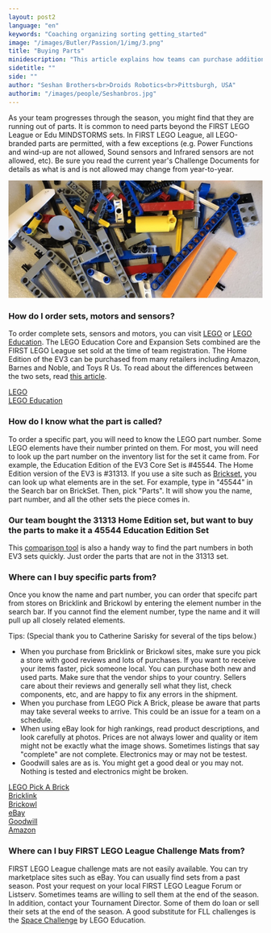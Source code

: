 ```yaml
---
layout: post2
language: "en"
keywords: "Coaching organizing sorting getting_started"
image: "/images/Butler/Passion/1/img/3.png"
title: "Buying Parts"
minidescription: "This article explains how teams can purchase additional parts for their team."
sidetitle: ""
side: ""
author: "Seshan Brothers<br>Droids Robotics<br>Pittsburgh, USA"
authorim: "/images/people/Seshanbros.jpg"
---
```


As your team progresses through the season, you might find that they are running out of parts. It is common to need parts beyond the FIRST LEGO League or Edu MINDSTORMS sets. In FIRST LEGO League, all LEGO-branded parts are permitted, with a few exceptions (e.g. Power Functions and wind-up are not allowed, Sound sensors and Infrared sensors are not allowed, etc). Be sure you read the current year's Challenge Documents for details as what is and is not allowed may change from year-to-year.

![](/images/coachcorner/Parts.jpg)

### How do I order sets, motors and sensors?

To order complete sets, sensors and motors, you can visit <a href="http://www.lego.com">LEGO</a> or <a href="http://www.legoeducation.com">LEGO Education</a>.  The LEGO Education Core and Expansion Sets combined are the FIRST LEGO League set sold at the time of team registration. The Home Edition of the EV3 can be purchased from many retailers including Amazon, Barnes and Noble, and Toys R Us. To read about the differences between the two sets, read <a href="http://ev3lessons.com/coachcorner/2017/01/17/Home-vs-Edu.html">this article</a>.

<a href="http://www.lego.com">LEGO</a><br>
<a href="http://www.legoeducation.com">LEGO Education</a><br>

### How do I know what the part is called?

To order a specific part, you will need to know the LEGO part number. Some LEGO elements have their number printed on them. For most, you will need to look up the part number on the inventory list for the set it came from.  For example, the Education Edition of the EV3 Core Set is #45544.  The Home Edition version of the EV3 is #31313.  If you use a site such as <a href="https://brickset.com/">Brickset</a>, you can look up what elements are in the set.  For example, type in "45544" in the Search bar on BrickSet. Then, pick "Parts". It will show you the name, part number, and all the other sets the piece comes in.

### Our team bought the 31313 Home Edition set, but want to buy the parts to make it a 45544 Education Edition Set

This <a href="https://rebrickable.com/compare/31313-1/45544-1/">comparison tool</a> is also a handy way to find the part numbers in both EV3 sets quickly. Just order the parts that are not in the 31313 set.

### Where can I buy specific parts from?

Once you know the name and part number, you can order that specifc part from stores on Bricklink and Brickowl by entering the element number in the search bar.  If you cannot find the element number, type the name and it will pull up all closely related elements.

Tips: (Special thank you to Catherine Sarisky for several of the tips below.)
- When you purchase from Bricklink or Brickowl sites, make sure you pick a store with good reviews and lots of purchases. If you want to receive your items faster, pick someone local. You can purchase both new and used parts. Make sure that the vendor ships to your country. Sellers care about their reviews and generally sell what they list, check components, etc, and are happy to fix any errors in the shipment.
- When you purchase from LEGO Pick A Brick, please be aware that parts may take several weeks to arrive. This could be an issue for a team on a schedule.
- When using eBay look for high rankings, read product descriptions, and look carefully at photos. Prices are not always lower and quality or item might not be exactly what the image shows. Sometimes listings that say "complete" are not complete. Electronics may or may not be testest.
- Goodwill sales are as is. You might get a good deal or you may not. Nothing is tested and electronics might be broken.

<a href="https://shop.lego.com/en-US/Pick-a-Brick">LEGO Pick A Brick</a><br>
<a href="http://www.Bricklink.com">Bricklink</a><br>
<a href="http://www.Brickowl.com">Brickowl</a><br>
<a href="http://www.ebay.com">eBay</a><br>
<a href="https://www.shopgoodwill.com/">Goodwill</a><br>
<a href="http://www.amazon.com">Amazon</a><br>

### Where can I buy FIRST LEGO League Challenge Mats from?

FIRST LEGO League challenge mats are not easily available. You can try marketplace sites such as eBay. You can usually find sets from a past season. Post your request on your local FIRST LEGO League Forum or Listserv. Sometimes teams are willing to sell them at the end of the season.  In addition, contact your Tournament Director. Some of them do loan or sell their sets at the end of the season.  A good substitute for FLL challenges is the <a href="https://education.lego.com/en-us/products/ev3-space-challenge-set/45570">Space Challenge</a> by LEGO Education.

